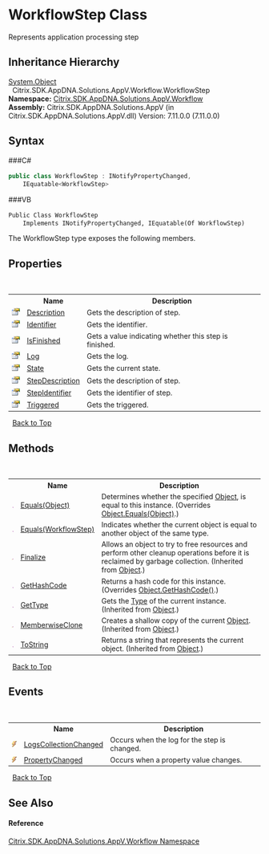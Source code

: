 # WorkflowStep Class
 

Represents application processing step


## Inheritance Hierarchy
<a href="http://msdn2.microsoft.com/en-us/library/e5kfa45b" target="_blank">System.Object</a><br />&nbsp;&nbsp;Citrix.SDK.AppDNA.Solutions.AppV.Workflow.WorkflowStep<br />
**Namespace:**&nbsp;<a href="N_Citrix_SDK_AppDNA_Solutions_AppV_Workflow">Citrix.SDK.AppDNA.Solutions.AppV.Workflow</a><br />**Assembly:**&nbsp;Citrix.SDK.AppDNA.Solutions.AppV (in Citrix.SDK.AppDNA.Solutions.AppV.dll) Version: 7.11.0.0 (7.11.0.0)

## Syntax

###C#
```csharp
public class WorkflowStep : INotifyPropertyChanged, 
	IEquatable<WorkflowStep>
```

###VB
```vbnet
Public Class WorkflowStep
	Implements INotifyPropertyChanged, IEquatable(Of WorkflowStep)
```

The WorkflowStep type exposes the following members.


## Properties
&nbsp;<table><tr><th></th><th>Name</th><th>Description</th></tr><tr><td>![Public property](media/pubproperty.gif "Public property")</td><td><a href="P_Citrix_SDK_AppDNA_Solutions_AppV_Workflow_WorkflowStep_Description">Description</a></td><td>
Gets the description of step.</td></tr><tr><td>![Public property](media/pubproperty.gif "Public property")</td><td><a href="P_Citrix_SDK_AppDNA_Solutions_AppV_Workflow_WorkflowStep_Identifier">Identifier</a></td><td>
Gets the identifier.</td></tr><tr><td>![Public property](media/pubproperty.gif "Public property")</td><td><a href="P_Citrix_SDK_AppDNA_Solutions_AppV_Workflow_WorkflowStep_IsFinished">IsFinished</a></td><td>
Gets a value indicating whether this step is finished.</td></tr><tr><td>![Public property](media/pubproperty.gif "Public property")</td><td><a href="P_Citrix_SDK_AppDNA_Solutions_AppV_Workflow_WorkflowStep_Log">Log</a></td><td>
Gets the log.</td></tr><tr><td>![Public property](media/pubproperty.gif "Public property")</td><td><a href="P_Citrix_SDK_AppDNA_Solutions_AppV_Workflow_WorkflowStep_State">State</a></td><td>
Gets the current state.</td></tr><tr><td>![Public property](media/pubproperty.gif "Public property")</td><td><a href="P_Citrix_SDK_AppDNA_Solutions_AppV_Workflow_WorkflowStep_StepDescription">StepDescription</a></td><td>
Gets the description of step.</td></tr><tr><td>![Public property](media/pubproperty.gif "Public property")</td><td><a href="P_Citrix_SDK_AppDNA_Solutions_AppV_Workflow_WorkflowStep_StepIdentifier">StepIdentifier</a></td><td>
Gets the identifier of step.</td></tr><tr><td>![Public property](media/pubproperty.gif "Public property")</td><td><a href="P_Citrix_SDK_AppDNA_Solutions_AppV_Workflow_WorkflowStep_Triggered">Triggered</a></td><td>
Gets the triggered.</td></tr></table>&nbsp;
<a href="#workflowstep-class">Back to Top</a>

## Methods
&nbsp;<table><tr><th></th><th>Name</th><th>Description</th></tr><tr><td>![Public method](media/pubmethod.gif "Public method")</td><td><a href="M_Citrix_SDK_AppDNA_Solutions_AppV_Workflow_WorkflowStep_Equals_1">Equals(Object)</a></td><td>
Determines whether the specified <a href="http://msdn2.microsoft.com/en-us/library/e5kfa45b" target="_blank">Object</a>, is equal to this instance.
 (Overrides <a href="http://msdn2.microsoft.com/en-us/library/bsc2ak47" target="_blank">Object.Equals(Object)</a>.)</td></tr><tr><td>![Public method](media/pubmethod.gif "Public method")</td><td><a href="M_Citrix_SDK_AppDNA_Solutions_AppV_Workflow_WorkflowStep_Equals">Equals(WorkflowStep)</a></td><td>
Indicates whether the current object is equal to another object of the same type.</td></tr><tr><td>![Protected method](media/protmethod.gif "Protected method")</td><td><a href="http://msdn2.microsoft.com/en-us/library/4k87zsw7" target="_blank">Finalize</a></td><td>
Allows an object to try to free resources and perform other cleanup operations before it is reclaimed by garbage collection.
 (Inherited from <a href="http://msdn2.microsoft.com/en-us/library/e5kfa45b" target="_blank">Object</a>.)</td></tr><tr><td>![Public method](media/pubmethod.gif "Public method")</td><td><a href="M_Citrix_SDK_AppDNA_Solutions_AppV_Workflow_WorkflowStep_GetHashCode">GetHashCode</a></td><td>
Returns a hash code for this instance.
 (Overrides <a href="http://msdn2.microsoft.com/en-us/library/zdee4b3y" target="_blank">Object.GetHashCode()</a>.)</td></tr><tr><td>![Public method](media/pubmethod.gif "Public method")</td><td><a href="http://msdn2.microsoft.com/en-us/library/dfwy45w9" target="_blank">GetType</a></td><td>
Gets the <a href="http://msdn2.microsoft.com/en-us/library/42892f65" target="_blank">Type</a> of the current instance.
 (Inherited from <a href="http://msdn2.microsoft.com/en-us/library/e5kfa45b" target="_blank">Object</a>.)</td></tr><tr><td>![Protected method](media/protmethod.gif "Protected method")</td><td><a href="http://msdn2.microsoft.com/en-us/library/57ctke0a" target="_blank">MemberwiseClone</a></td><td>
Creates a shallow copy of the current <a href="http://msdn2.microsoft.com/en-us/library/e5kfa45b" target="_blank">Object</a>.
 (Inherited from <a href="http://msdn2.microsoft.com/en-us/library/e5kfa45b" target="_blank">Object</a>.)</td></tr><tr><td>![Public method](media/pubmethod.gif "Public method")</td><td><a href="http://msdn2.microsoft.com/en-us/library/7bxwbwt2" target="_blank">ToString</a></td><td>
Returns a string that represents the current object.
 (Inherited from <a href="http://msdn2.microsoft.com/en-us/library/e5kfa45b" target="_blank">Object</a>.)</td></tr></table>&nbsp;
<a href="#workflowstep-class">Back to Top</a>

## Events
&nbsp;<table><tr><th></th><th>Name</th><th>Description</th></tr><tr><td>![Public event](media/pubevent.gif "Public event")</td><td><a href="E_Citrix_SDK_AppDNA_Solutions_AppV_Workflow_WorkflowStep_LogsCollectionChanged">LogsCollectionChanged</a></td><td>
Occurs when the log for the step is changed.</td></tr><tr><td>![Public event](media/pubevent.gif "Public event")</td><td><a href="E_Citrix_SDK_AppDNA_Solutions_AppV_Workflow_WorkflowStep_PropertyChanged">PropertyChanged</a></td><td>
Occurs when a property value changes.</td></tr></table>&nbsp;
<a href="#workflowstep-class">Back to Top</a>

## See Also


#### Reference
<a href="N_Citrix_SDK_AppDNA_Solutions_AppV_Workflow">Citrix.SDK.AppDNA.Solutions.AppV.Workflow Namespace</a><br />